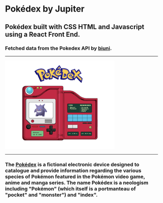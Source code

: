 # Pokédex by Jupiter

## Pokédex built with CSS HTML and Javascript using a React Front End.
### Fetched data from the Pokedex API by [biuni](https://github.com/Biuni/PokemonGO-Pokedex).

---

<img width="360px" src="public/images/screenshot.png"/>

---

### The [Pokédex](https://www.pokemon.com/us/pokedex/) is a fictional electronic device designed to catalogue and provide information regarding the various species of Pokémon featured in the Pokémon video game, anime and manga series. The name Pokédex is a neologism including "Pokémon" (which itself is a portmanteau of "pocket" and "monster") and "index".